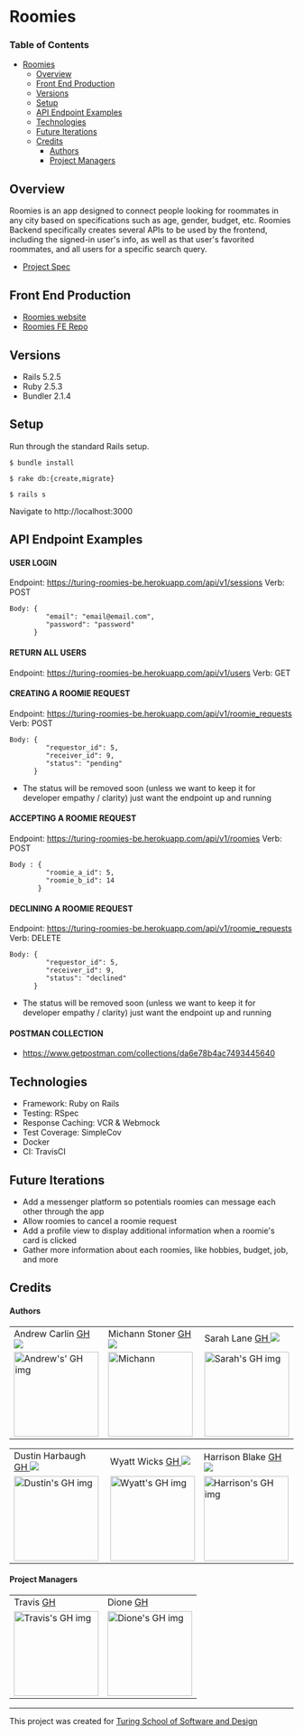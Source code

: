 # Roomies

### Table of Contents
- [Roomies](#roomies)
  - [Overview](#overview)
  - [Front End Production](#front-end-production)
  - [Versions](#versions)
  - [Setup](#setup)
  - [API Endpoint Examples](#api-endpoint-examples)
  - [Technologies](#technologies)
  - [Future Iterations](#future-iterations)
  - [Credits](#credits)
      - [Authors](#authors)
      - [Project Managers](#project-managers)

## Overview

Roomies is an app designed to connect people looking for roommates in any city based on specifications such as age, gender, budget, etc. Roomies Backend specifically creates several APIs to be used by the frontend, including the signed-in user's info, as well as that user's favorited roommates, and all users for a specific search query. 

- [Project Spec](https://mod4.turing.edu/projects/capstone/)

## Front End Production

- [Roomies website](https://turing-roomies.herokuapp.com/)
- [Roomies FE Repo](https://github.com/Turing-Roomies/roomies-fe)



## Versions

- Rails 5.2.5
- Ruby 2.5.3
- Bundler 2.1.4

## Setup

Run through the standard Rails setup.

```$ bundle install```

```$ rake db:{create,migrate}```

```$ rails s```

Navigate to http://localhost:3000

## API Endpoint Examples

#### USER LOGIN

Endpoint: https://turing-roomies-be.herokuapp.com/api/v1/sessions
Verb: POST

```
Body: {
         "email": "email@email.com",
         "password": "password"
      }
```

#### RETURN ALL USERS

Endpoint: https://turing-roomies-be.herokuapp.com/api/v1/users
Verb: GET

#### CREATING A ROOMIE REQUEST

Endpoint: https://turing-roomies-be.herokuapp.com/api/v1/roomie_requests
Verb: POST

```
Body: {
         "requestor_id": 5,
         "receiver_id": 9,
         "status": "pending"
      }
```
      
- The status will be removed soon (unless we want to keep it for developer empathy / clarity) just want the endpoint up and running

#### ACCEPTING A ROOMIE REQUEST

Endpoint: https://turing-roomies-be.herokuapp.com/api/v1/roomies
Verb: POST

```
Body : {
         "roomie_a_id": 5,
         "roomie_b_id": 14
       }
```

#### DECLINING A ROOMIE REQUEST

Endpoint: https://turing-roomies-be.herokuapp.com/api/v1/roomie_requests
Verb: DELETE

```
Body: {
         "requestor_id": 5,
         "receiver_id": 9,
         "status": "declined"
      }
```

- The status will be removed soon (unless we want to keep it for developer empathy / clarity) just want the endpoint up and running

#### POSTMAN COLLECTION

- https://www.getpostman.com/collections/da6e78b4ac7493445640

## Technologies

- Framework: Ruby on Rails
- Testing: RSpec
- Response Caching: VCR & Webmock
- Test Coverage: SimpleCov
- Docker
- CI: TravisCI

## Future Iterations

- Add a messenger platform so potentials roomies can message each other through the app
- Allow roomies to cancel a roomie request
- Add a profile view to display additional information when a roomie's card is clicked
- Gather more information about each roomies, like hobbies, budget, job, and more

## Credits

#### Authors
<table>
  <tr>
    <td>Andrew Carlin <a href="https://github.com/AndieDrew">GH <a href="https://www.linkedin.com/in/andrewrcarlin/"><img src="https://img.shields.io/badge/-0e76a8?style=flat-square&logo=Linkedin&logoColor=white"></a></td>
    <td>Michann Stoner <a href="https://github.com/michannstoner">GH <a href="https://www.linkedin.com/in/michann-stoner/"><img src="https://img.shields.io/badge/-0e76a8?style=flat-square&logo=Linkedin&logoColor=white"></a></td>
    <td>Sarah Lane <a href="https://github.com/sarahlane8">GH <a href="https://www.linkedin.com/in/sarahlane8/"><img src="https://img.shields.io/badge/-0e76a8?style=flat-square&logo=Linkedin&logoColor=white"></a></td>
  </tr>
  <td>
     <img src="https://avatars.githubusercontent.com/u/27929330?v=4" alt="Andrew's' GH img"
     width="150" height="auto" />
  </td>  
  <td>
    <img src="https://avatars.githubusercontent.com/u/76269802?v=4" alt="Michann"
    width="150" height="auto" />
  </td>
  <td>
    <img width="150" height="auto" src="https://user-images.githubusercontent.com/70901622/120944450-cafe1800-c6f1-11eb-96f2-5e18fdb2a96e.png" alt="Sarah's GH img">
  </td>
</table>
<table>
  <tr>
    <td>Dustin Harbaugh <a href="https://github.com/Thee-Dust">GH <a href="https://www.linkedin.com/in/dustin-harbaugh/"><img src="https://img.shields.io/badge/-0e76a8?style=flat-square&logo=Linkedin&logoColor=white"></a></td>
    <td>Wyatt Wicks <a href="https://github.com/Wyattwicks">GH <a href="https://www.linkedin.com/in/wyattwicks/"><img src="https://img.shields.io/badge/-0e76a8?style=flat-square&logo=Linkedin&logoColor=white"></a></td>
    <td>Harrison Blake <a href="https://github.com/harrison-blake">GH <a href="https://www.linkedin.com/in/harrison-blake-802094200/"><img src="https://img.shields.io/badge/-0e76a8?style=flat-square&logo=Linkedin&logoColor=white"></a></td>
  </tr>
  <td>
     <img src="https://avatars.githubusercontent.com/u/75390410?v=4" alt="Dustin's GH img"
  width="150" height="auto" />
  </td>  
  <td>
    <img src="https://avatars.githubusercontent.com/u/74991865?v=4" alt="Wyatt's GH img"
    width="150" height="auto" />
  </td>
  <td>
    <img width="150" height="auto" src="https://avatars.githubusercontent.com/u/72946334?v=4" alt="Harrison's GH img">
  </td>
</table>

#### Project Managers
<table>
  <tr>
    <td> Travis <a href="https://github.com/Kalikoze">GH</td>
    <td> Dione <a href="https://github.com/dionew1r">GH</td>
  </tr>
  <td>
    <img src="https://avatars.githubusercontent.com/u/25714149?v=4" alt="Travis's GH img"
 width="150" height="auto" />
 </td>
  <td>
    <img src="https://avatars.githubusercontent.com/u/22304676?v=4" alt="Dione's GH img"
 width="150" height="auto" />
 </td>
</table>

**************************************************************************
This project was created for [Turing School of Software and Design](https://turing.io/)

